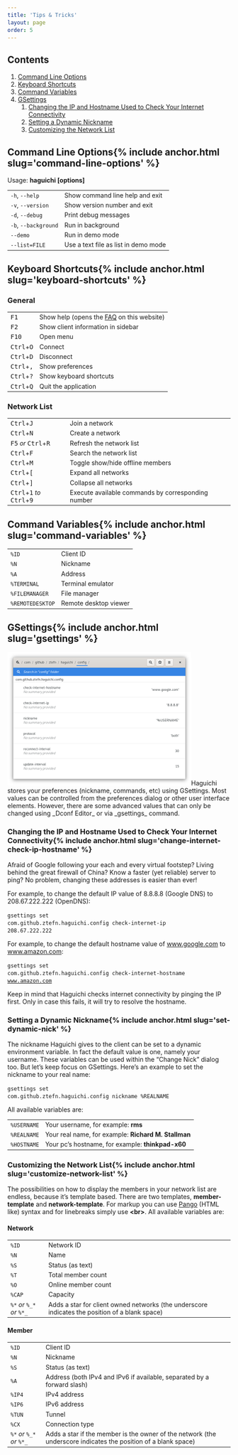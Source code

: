 ```yaml
---
title: 'Tips & Tricks'
layout: page
order: 5
---
```

## Contents

  1. [Command Line Options](#command-line-options)
  2. [Keyboard Shortcuts](#keyboard-shortcuts)
  3. [Command Variables](#command-variables)
  4. [GSettings](#gsettings) 
      1. [Changing the IP and Hostname Used to Check Your Internet Connectivity](#change-internet-check-ip-hostname)
      2. [Setting a Dynamic Nickname](#set-dynamic-nick)
      3. [Customizing the Network List](#customize-network-list)


<h2 id="command-line-options">Command Line Options{% include anchor.html slug='command-line-options' %}</h2>
<p>Usage: <b>haguichi [options]</b></p>
<table>
  <tr>
    <td>
      <code>-h</code>, <code>--help</code>
    </td>
    <td>
      Show command line help and exit
    </td>
  </tr>
  <tr>
    <td>
      <code>-v</code>, <code>--version</code>
    </td>
    <td>
      Show version number and exit
    </td>
  </tr>
  <tr>
    <td>
      <code>-d</code>, <code>--debug</code>
    </td>
    <td>
      Print debug messages
    </td>
  </tr>
  <tr>
    <td>
      <code>-b</code>, <code>--background</code>
    </td>
    <td>
      Run in background
    </td>
  </tr>
  <tr>
    <td>
      <code>--demo</code>
    </td>
    <td>
      Run in demo mode
    </td>
  </tr>
  <tr>
    <td>
      <code>--list=FILE</code>
    </td>
    <td>
      Use a text file as list in demo mode
    </td>
  </tr>
</table>

<h2 id="keyboard-shortcuts">Keyboard Shortcuts{% include anchor.html slug='keyboard-shortcuts' %}</h2>
<h3>General</h3>
<table>
  <tr>
    <td>
      <kbd>F1</kbd>
    </td>
    <td>
      Show help (opens the <a href="/faq/">FAQ</a> on this website)
    </td>
  </tr>
  <tr>
    <td>
      <kbd>F2</kbd>
    </td>
    <td>
      Show client information in sidebar
    </td>
  </tr>
  <tr>
    <td>
      <kbd>F10</kbd>
    </td>
    <td>
      Open menu
    </td>
  </tr>
  <tr>
    <td>
      <kbd>Ctrl</kbd>+<kbd>O</kbd>
    </td>
    <td>
      Connect
    </td>
  </tr>
  <tr>
    <td>
      <kbd>Ctrl</kbd>+<kbd>D</kbd>
    </td>
    <td>
      Disconnect
    </td>
  </tr>
  <tr>
    <td>
      <kbd>Ctrl</kbd>+<kbd>,</kbd>
    </td>
    <td>
      Show preferences
    </td>
  </tr>
  <tr>
    <td>
      <kbd>Ctrl</kbd>+<kbd>?</kbd>
    </td>
    <td>
      Show keyboard shortcuts
    </td>
  </tr>
  <tr>
    <td>
      <kbd>Ctrl</kbd>+<kbd>Q</kbd>
    </td>
    <td>
      Quit the application
    </td>
  </tr>
</table>
<h3>Network List</h3>
<table>
  <tr>
    <td>
      <kbd>Ctrl</kbd>+<kbd>J</kbd>
    </td>
    <td>
      Join a network
    </td>
  </tr>
  <tr>
    <td>
      <kbd>Ctrl</kbd>+<kbd>N</kbd>
    </td>
    <td>
      Create a network
    </td>
  </tr>
  <tr>
    <td>
      <kbd>F5</kbd> <em>or</em> <span style="white-space: nowrap;"><kbd>Ctrl</kbd>+<kbd>R</kbd></span>
    </td>
    <td>
      Refresh the network list
    </td>
  </tr>
  <tr>
    <td>
      <kbd>Ctrl</kbd>+<kbd>F</kbd>
    </td>
    <td>
      Search the network list
    </td>
  </tr>
  <tr>
    <td>
      <kbd>Ctrl</kbd>+<kbd>M</kbd>
    </td>
    <td>
      Toggle show/hide offline members
    </td>
  </tr>
  <tr>
    <td>
      <kbd>Ctrl</kbd>+<kbd>[</kbd>
    </td>
    <td>
      Expand all networks
    </td>
  </tr>
  <tr>
    <td>
      <kbd>Ctrl</kbd>+<kbd>]</kbd>
    </td>
    <td>
      Collapse all networks
    </td>
  </tr>
  <tr>
    <td>
      <kbd>Ctrl</kbd>+<kbd>1</kbd> <em>to</em> <kbd>Ctrl</kbd>+<kbd>9</kbd>
    </td>
    <td>
      Execute available commands by corresponding number
    </td>
  </tr>
</table>

<h2 id="command-variables">Command Variables{% include anchor.html slug='command-variables' %}</h2>
<table>
  <tr>
    <td>
      <code>%ID</code>
    </td>
    <td>
      Client ID
    </td>
  </tr>
  <tr>
    <td>
      <code>%N</code>
    </td>
    <td>
      Nickname
    </td>
  </tr>
  <tr>
    <td>
      <code>%A</code>
    </td>
    <td>
      Address
    </td>
  </tr>
  <tr>
    <td>
      <code>%TERMINAL</code>
    </td>
    <td>
      Terminal emulator
    </td>
  </tr>
  <tr>
    <td>
      <code>%FILEMANAGER</code>
    </td>
    <td>
      File manager
    </td>
  </tr>
  <tr>
    <td>
      <code>%REMOTEDESKTOP</code>
    </td>
    <td>
      Remote desktop viewer
    </td>
  </tr>
</table>

<h2 id="gsettings">GSettings{% include anchor.html slug='gsettings' %}</h2>
<img class="alignright" src="/resources/dconf-editor.png" alt="Dconf Editor" width="415" height="300" />Haguichi stores your preferences (nickname, commands, etc) using GSettings. Most values can be controlled from the preferences dialog or other user interface elements. However, there are some advanced values that can only be changed using _Dconf Editor_ or via _gsettings_ command.

<h3 id="change-internet-check-ip-hostname">Changing the IP and Hostname Used to Check Your Internet Connectivity{% include anchor.html slug='change-internet-check-ip-hostname' %}</h3>
Afraid of Google following your each and every virtual footstep? Living behind the great firewall of China? Know a faster (yet reliable) server to ping? No problem, changing these addresses is easier than ever!

For example, to change the default IP value of 8.8.8.8 (Google DNS) to 208.67.222.222 (OpenDNS):
  
<code class="user clipboard">gsettings set com.github.ztefn.haguichi.config check-internet-ip 208.67.222.222</code>

For example, to change the default hostname value of www.google.com to www.amazon.com:
  
<code class="user clipboard">gsettings set com.github.ztefn.haguichi.config check-internet-hostname www.amazon.com</code>

Keep in mind that Haguichi checks internet connectivity by pinging the IP first. Only in case this fails, it will try to resolve the hostname.

<h3 id="set-dynamic-nick">Setting a Dynamic Nickname{% include anchor.html slug='set-dynamic-nick' %}</h3>
The nickname Haguichi gives to the client can be set to a dynamic environment variable. In fact the default value is one, namely your username. These variables can be used within the &#8220;Change Nick&#8221; dialog too. But let&#8217;s keep focus on GSettings. Here&#8217;s an example to set the nickname to your real name:
  
<code class="user clipboard">gsettings set com.github.ztefn.haguichi.config nickname %REALNAME</code>

All available variables are:

<table>
  <tr>
    <td>
      <code>%USERNAME</code>
    </td>
    <td>
      Your username, for example: <b>rms</b>
    </td>
  </tr>
  <tr>
    <td>
      <code>%REALNAME</code>
    </td>
    <td>
      Your real name, for example: <b>Richard M. Stallman</b>
    </td>
  </tr>
  <tr>
    <td>
      <code>%HOSTNAME</code>
    </td>
    <td>
      Your pc&#8217;s hostname, for example: <b>thinkpad-x60</b>
    </td>
  </tr>
</table>

<h3 id="customize-network-list">Customizing the Network List{% include anchor.html slug='customize-network-list' %}</h3>
The possibilities on how to display the members in your network list are endless, because it’s template based. There are two templates, <b>member-template</b> and <b>network-template</b>. For markup you can use <a href="https://docs.gtk.org/Pango/pango_markup.html#pango-markup" target="_blank">Pango</a> (HTML like) syntax and for linebreaks simply use <strong>&lt;br&gt;</strong>. All available variables are:

#### Network

<table>
  <tr>
    <td>
      <code>%ID</code>
    </td>
    <td>
      Network ID
    </td>
  </tr>
  <tr>
    <td>
      <code>%N</code>
    </td>
    <td>
      Name
    </td>
  </tr>
  <tr>
    <td>
      <code>%S</code>
    </td>
    <td>
      Status (as text)
    </td>
  </tr>
  <tr>
    <td>
      <code>%T</code>
    </td>
    <td>
      Total member count
    </td>
  </tr>
  <tr>
    <td>
      <code>%O</code>
    </td>
    <td>
      Online member count
    </td>
  </tr>
  <tr>
    <td>
      <code>%CAP</code>
    </td>
    <td>
      Capacity
    </td>
  </tr>
  <tr>
    <td>
      <code>%*</code> <em>or</em> <code>%_*</code> <em>or</em> <code>%*_</code>
    </td>
    <td>
      Adds a star for client owned networks (the underscore indicates the position of a blank space)
    </td>
  </tr>
</table>

#### Member

<table>
  <tr>
    <td>
      <code>%ID</code>
    </td>
    <td>
      Client ID
    </td>
  </tr>
  <tr>
    <td>
      <code>%N</code>
    </td>
    <td>
      Nickname
    </td>
  </tr>
  <tr>
    <td>
      <code>%S</code>
    </td>
    <td>
      Status (as text)
    </td>
  </tr>
  <tr>
    <td>
      <code>%A</code>
    </td>
    <td>
      Address (both IPv4 and IPv6 if available, separated by a forward slash)
    </td>
  </tr>
  <tr>
    <td>
      <code>%IP4</code>
    </td>
    <td>
      IPv4 address
    </td>
  </tr>
  <tr>
    <td>
      <code>%IP6</code>
    </td>
    <td>
      IPv6 address
    </td>
  </tr>
  <tr>
    <td>
      <code>%TUN</code>
    </td>
    <td>
      Tunnel
    </td>
  </tr>
  <tr>
    <td>
      <code>%CX</code>
    </td>
    <td>
      Connection type
    </td>
  </tr>
  <tr>
    <td>
      <code>%*</code> <em>or</em> <code>%_*</code> <em>or</em> <code>%*_</code>
    </td>
    <td>
      Adds a star if the member is the owner of the network (the underscore indicates the position of a blank space)
    </td>
  </tr>
</table>
